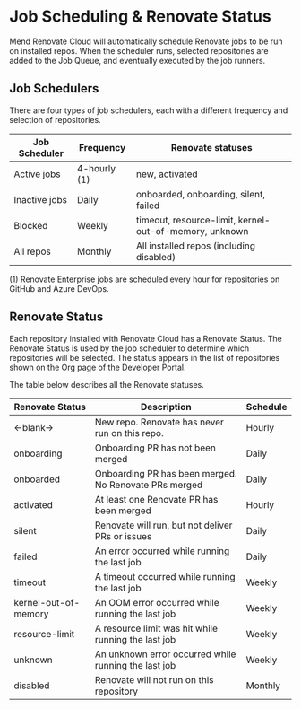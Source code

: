 # Job Scheduling & Renovate Status

Mend Renovate Cloud will automatically schedule Renovate jobs to be run on installed repos.
When the scheduler runs, selected repositories are added to the Job Queue, and eventually executed by the job runners.

## Job Schedulers

There are four types of job schedulers, each with a different frequency and selection of repositories.

| Job Scheduler | Frequency    | Renovate statuses                                      |
| ------------- | ------------ | ------------------------------------------------------ |
| Active jobs   | 4-hourly (1) | new, activated                                         |
| Inactive jobs | Daily        | onboarded, onboarding, silent, failed                  |
| Blocked       | Weekly       | timeout, resource-limit, kernel-out-of-memory, unknown |
| All repos     | Monthly      | All installed repos (including disabled)               |

(1) Renovate Enterprise jobs are scheduled every hour for repositories on GitHub and Azure DevOps.

## Renovate Status

Each repository installed with Renovate Cloud has a Renovate Status. The Renovate Status is used by the job scheduler to determine which repositories will be selected.
The status appears in the list of repositories shown on the Org page of the Developer Portal.

The table below describes all the Renovate statuses.

| Renovate Status      | Description                                           | Schedule |
| -------------------- | ----------------------------------------------------- | -------- |
| <-blank->            | New repo. Renovate has never run on this repo.        | Hourly   |
| onboarding           | Onboarding PR has not been merged                     | Daily    |
| onboarded            | Onboarding PR has been merged. No Renovate PRs merged | Daily    |
| activated            | At least one Renovate PR has been merged              | Hourly   |
| silent               | Renovate will run, but not deliver PRs or issues      | Daily    |
| failed               | An error occurred while running the last job          | Daily    |
| timeout              | A timeout occurred while running the last job         | Weekly   |
| kernel-out-of-memory | An OOM error occurred while running the last job      | Weekly   |
| resource-limit       | A resource limit was hit while running the last job   | Weekly   |
| unknown              | An unknown error occurred while running the last job  | Weekly   |
| disabled             | Renovate will not run on this repository              | Monthly  |
